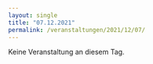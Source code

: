 ```yaml
---
layout: single
title: "07.12.2021"
permalink: /veranstaltungen/2021/12/07/
---
```


Keine Veranstaltung an diesem Tag.
